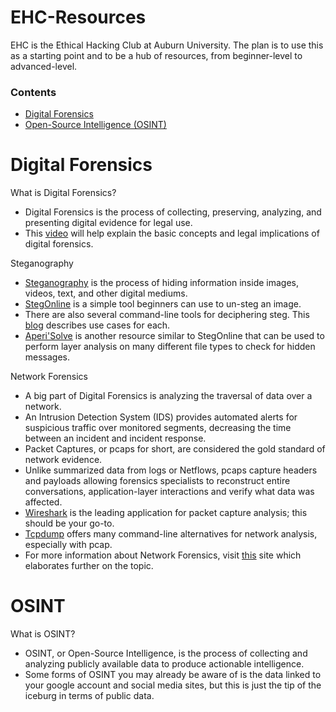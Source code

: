 




# EHC-Resources
EHC is the Ethical Hacking Club at Auburn University. The plan is to use this as a starting point and to be a hub of resources, from beginner-level to advanced-level.

### Contents
- [Digital Forensics](#digital-forensics)
- [Open-Source Intelligence (OSINT)](#osint)

# Digital Forensics
What is Digital Forensics?
- Digital Forensics is the process of collecting, preserving, analyzing, and presenting digital evidence for legal use.
- This [video](https://youtu.be/UtDWApdO8Zk?si=uw4qxHQ0Q3dXB-Oq) will help explain the basic concepts and legal implications of digital forensics.

Steganography
- [Steganography](https://youtu.be/I9WwX3EHdyY?si=nOG3SNtRa6Fj78C5) is the process of hiding information inside images, videos, text, and other digital mediums.
- [StegOnline](https://georgeom.net/StegOnline/upload) is a simple tool beginners can use to un-steg an image.
- There are also several command-line tools for deciphering steg. This [blog](https://0xrick.github.io/lists/stego/#tools) describes use cases for each.
- [Aperi'Solve](https://www.aperisolve.com) is another resource similar to StegOnline that can be used to perform layer analysis on many different file types to check for hidden messages.

Network Forensics
- A big part of Digital Forensics is analyzing the traversal of data over a network.
- An Intrusion Detection System (IDS) provides automated alerts for suspicious traffic over monitored segments, decreasing the time between an incident and incident response.
- Packet Captures, or pcaps for short, are considered the gold standard of network evidence.
- Unlike summarized data from logs or Netflows, pcaps capture headers and payloads allowing forensics specialists to reconstruct entire conversations, application-layer interactions and verify what data was affected.
- [Wireshark](https://www.wireshark.org/) is the leading application for packet capture analysis; this should be your go-to.
- [Tcpdump](https://www.tcpdump.org/) offers many command-line alternatives for network analysis, especially with pcap.
- For more information about Network Forensics, visit [this](https://www.forensicfocus.com/guides/network-forensics-a-short-guide-to-digital-evidence-recovery-from-computer-networks/) site which elaborates further on the topic.


[def]: #digital-forensics

# OSINT
What is OSINT?
- OSINT, or Open-Source Intelligence, is the process of collecting and analyzing publicly available data to produce actionable intelligence.
- Some forms of OSINT you may already be aware of is the data linked to your google account and social media sites, but this is just the tip of the iceburg in terms of public data.

[def]: #osint
